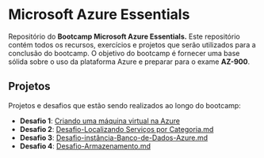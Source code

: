 # Microsoft Azure Essentials

Repositório do **Bootcamp Microsoft Azure Essentials.** Este repositório contém todos os recursos, exercícios e projetos que serão utilizados para a conclusão do bootcamp. O objetivo do bootcamp é fornecer uma base sólida sobre o uso da plataforma Azure e preparar para o exame **AZ-900**.

## Projetos

Projetos e desafios que estão sendo realizados ao longo do bootcamp:

- **Desafio 1**: [Criando uma máquina virtual na Azure](./Desafio-Máquinas-Virtuais-Azure.md)
- **Desafio 2**: [Desafio-Localizando Serviços por Categoria.md](https://github.com/Pajuelo1/Dio-Microsoft-Azure/blob/main/Desafio-Localizando%20Servi%C3%A7os%20por%20Categoria.md)
- **Desafio 3**: [Desafio-instância-Banco-de-Dados-Azure.md](https://github.com/Pajuelo1/Dio-Microsoft-Azure/blob/main/Desafio-inst%C3%A2ncia-Banco-de-Dados-Azure.md)
- **Desafio 4**: [Desafio-Armazenamento.md](https://github.com/Pajuelo1/Dio-Microsoft-Azure/blob/main/Desafio-Armazenamento.md)


